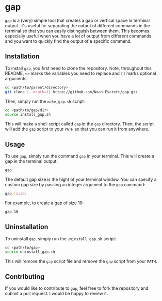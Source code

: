 # gap

`gap` is a (very) simple tool that creates a gap or vertical space in terminal output. 
It's useful for separating the output of different commands in the terminal so that you can easily distinguish between them.
This becomes especially useful when you have a lot of output from different commands and you want to quickly find the output of a specific command.

## Installation

To install `gap`, you first need to clone the repository. Note, throughout this README, `<>` marks the variables you need to replace and `[]` marks optional arguments.

```bash
cd <path/to/parent/directory>
git clone [--depth=1] https://github.com/Noah-Everett/gap.git
```

Then, simply run the `make_gap.sh` script:

```bash
cd <path/to/gap/dir>
source install_gap.sh
```

This will make a shell script called `gap` in the `gap` directory. Then, the script will add the `gap` script to your `PATH` so that you can run it from anywhere.

## Usage

To use `gap`, simply run the command `gap` in your terminal. This will create a gap in the terminal output.

```bash
gap
```

The default gap size is the hight of your terminal window. You can specify a custom gap size by passing an integer argument to the `gap` command:

```bash
gap [size]
```

For example, to create a gap of size 10:

```bash
gap 10
```

## Uninstallation

To uninstall `gap`, simply run the `uninstall_gap.sh` script:

```bash
cd <path/to/gap>
source uninstall_gap.sh
```

This will remove the `gap` script file and remove the `gap` script from your `PATH`.

## Contributing

If you would like to contribute to `gap`, feel free to fork the repository and submit a pull request. 
I would be happy to review it.
